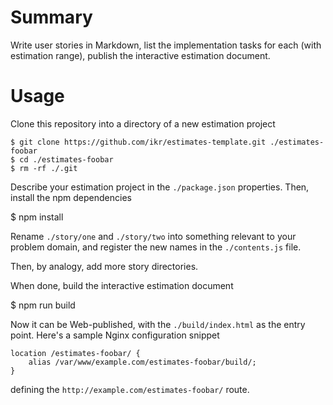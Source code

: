 # Summary

Write user stories in Markdown, list the implementation tasks for each (with estimation range),
publish the interactive estimation document.

# Usage

Clone this repository into a directory of a new estimation project

    $ git clone https://github.com/ikr/estimates-template.git ./estimates-foobar
    $ cd ./estimates-foobar
    $ rm -rf ./.git

Describe your estimation project in the `./package.json` properties. Then, install the npm
dependencies

$ npm install

Rename `./story/one` and `./story/two` into something relevant to your problem domain, and register
the new names in the `./contents.js` file.

Then, by analogy, add more story directories.

When done, build the interactive estimation document

$ npm run build

Now it can be Web-published, with the `./build/index.html` as the entry point. Here's a sample Nginx
configuration snippet

    location /estimates-foobar/ {
        alias /var/www/example.com/estimates-foobar/build/;
    }

defining the `http://example.com/estimates-foobar/` route.
